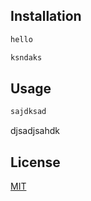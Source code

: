 ## Installation

```bash
hello
```

```bash
ksndaks
```

## Usage

```bash
sajdksad
```
djsadjsahdk
  
## License

[MIT](LICENSE)
